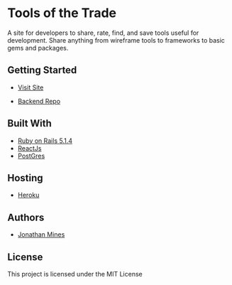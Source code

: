 Tools of the Trade
===============
A site for developers to share, rate, find, and save tools useful for development. Share anything from wireframe tools to frameworks to basic gems and packages.

## Getting Started

* [Visit Site](https://tools-of-trade.herokuapp.com/)

* [Backend Repo](https://github.com/MinesJA/tools_of_trade_backend)

## Built With
* [Ruby on Rails 5.1.4](https://rubyonrails.org/)
* [ReactJs](https://reactjs.org/)
* [PostGres](https://www.postgresql.org/)

## Hosting
* [Heroku](https://heroku.com)

## Authors
* [Jonathan Mines](https://github.com/MinesJA)

## License
This project is licensed under the MIT License

